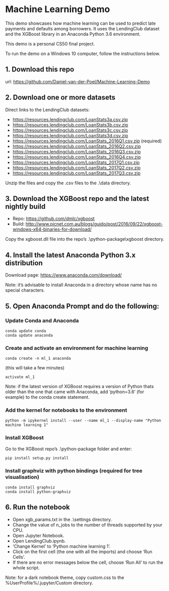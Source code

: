 # Machine Learning Demo
This demo showcases how machine learning can be used to predict late payments and defaults among borrowers. It uses the LendingClub dataset and the XGBoost library in an Anaconda Python 3.6 environment.

This demo is a personal CS50 final project.

To run the demo on a Windows 10 computer, follow the instructions below.

## 1.	Download this repo
url: https://github.com/Daniel-van-der-Poel/Machine-Learning-Demo
## 2.	Download one or more datasets
Direct links to the LendingClub datasets:
* https://resources.lendingclub.com/LoanStats3a.csv.zip
* https://resources.lendingclub.com/LoanStats3b.csv.zip
* https://resources.lendingclub.com/LoanStats3c.csv.zip
* https://resources.lendingclub.com/LoanStats3d.csv.zip
* https://resources.lendingclub.com/LoanStats_2016Q1.csv.zip (required)
* https://resources.lendingclub.com/LoanStats_2016Q2.csv.zip
* https://resources.lendingclub.com/LoanStats_2016Q3.csv.zip
* https://resources.lendingclub.com/LoanStats_2016Q4.csv.zip
* https://resources.lendingclub.com/LoanStats_2017Q1.csv.zip
* https://resources.lendingclub.com/LoanStats_2017Q2.csv.zip
* https://resources.lendingclub.com/LoanStats_2017Q3.csv.zip

Unzip the files and copy the .csv files to the .\data directory. 
## 3.	Download the XGBoost repo and the latest nightly build
* Repo: https://github.com/dmlc/xgboost
* Build: http://www.picnet.com.au/blogs/guido/post/2016/09/22/xgboost-windows-x64-binaries-for-download/

Copy the xgboost.dll file into the repo’s .\python-package\xgboost directory.
## 4.	Install the latest Anaconda Python 3.x distribution
Download page: https://www.anaconda.com/download/

Note: it’s advisable to install Anaconda in a directory whose name has no special characters.

## 5.	Open Anaconda Prompt and do the following:
### Update Conda and Anaconda
```
conda update conda
conda update anaconda
```
### Create and activate an environment for machine learning
```
conda create -n ml_1 anaconda
``` 
(this will take a few minutes)
```
activate ml_1
```

Note: if the latest version of XGBoost requires a version of Python thats older than the one that came with Anaconda, add ‘python=3.6’ (for example) to the conda create statement.
### Add the kernel for notebooks to the environment
```
python -m ipykernel install --user --name ml_1 --display-name "Python machine learning 1"
```
### Install XGBoost
Go to the XGBoost repo’s .\python-package folder and enter:
```
pip install setup.py install
```
### Install graphviz with python bindings (required for tree visualisation)
```
conda install graphviz
conda install python-graphviz
```
## 6.	Run the notebook
* Open xgb_params.txt in the .\settings directory.
* Change the value of n_jobs to the number of threads supported by your CPU.
* Open Jupyter Notebook.
* Open LendingClub.ipynb.
* ‘Change Kernel’ to ‘Python machine learning 1’.
* Click on the first cell (the one with all the imports) and choose ‘Run Cells’.
* If there are no error messages below the cell, choose ‘Run All’ to run the whole script.

Note: for a dark notebook theme, copy custom.css to the %UserProfile%/.jupyter/Custom directory.

